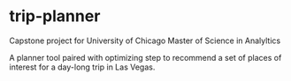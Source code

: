 # trip-planner
Capstone project for University of Chicago Master of Science in Analyltics

A planner tool paired with optimizing step to recommend a set of places of interest for a day-long trip in Las Vegas.
